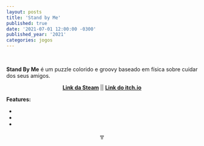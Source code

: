 ```yaml
---
layout: posts
title: 'Stand by Me'
published: true
date: '2021-07-01 12:00:00 -0300'
published_year: '2021'
categories: jogos
---
```



<div style="text-align:justify">
<p>⠀</p>
<p> <b>Stand By Me</b> é um puzzle colorido e groovy baseado em física sobre cuidar dos seus amigos.</p>
<p style="text-align:center"> <b> <a href= "https://store.steampowered.com/app/1484600/Stand_By_Me/">Link da Steam</a> </b> ||  <b> <a href= "https://garoa.itch.io/standbyme">Link do itch.io</a> </b> </p>
<p></p>
<p> <b> Features: </b> </p>
<ul>
<li></li>
<li></li>
<li></li>
</ul>
<p style="text-align:center"> ╦ </p>
